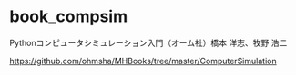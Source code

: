 # book_compsim

Pythonコンピュータシミュレーション入門（オーム社）橋本 洋志、牧野 浩二

https://github.com/ohmsha/MHBooks/tree/master/ComputerSimulation
